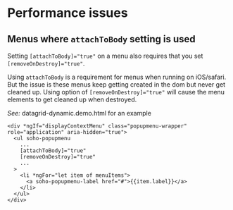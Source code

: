 # Performance issues

## Menus where `attachToBody` setting is used

Setting `[attachToBody]="true"` on a menu also requires that you set `[removeOnDestroy]="true"`.

Using `attachToBody` is a requirement for menus when running on iOS/safari. But the issue is these menus keep getting created in the dom but never get cleaned up.
Using option of `[removeOnDestroy]="true"` will cause the menu elements to get cleaned up when destroyed. 

*See:* datagrid-dynamic.demo.html for an example
```
<div *ngIf="displayContextMenu" class="popupmenu-wrapper" role="application" aria-hidden="true">
  <ul soho-popupmenu
    ...
    [attachToBody]="true"
    [removeOnDestroy]="true"
    ...
  >
    <li *ngFor="let item of menuItems">
      <a soho-popupmenu-label href="#">{{item.label}}</a>
    </li>
  </ul>
</div>
```

